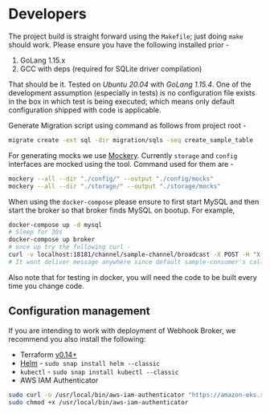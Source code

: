 # Developers

The project build is straight forward using the `Makefile`; just doing `make` should work. Please ensure you have the following installed prior -

1. GoLang 1.15.x
1. GCC with deps (required for SQLite driver compilation)

That should be it. Tested on _Ubuntu 20.04_ with _GoLang 1.15.4_. One of the development assumption (especially in tests) is no configuration file exists in the box in which test is being executed; which means only default configuration shipped with code is applicable.

Generate Migration script using command as follows from project root -

```bash
migrate create -ext sql -dir migration/sqls -seq create_sample_table
```

For generating mocks we use [Mockery](https://github.com/vektra/mockery). Currently `storage` and `config` interfaces are mocked using the tool. Command used for them are -

```bash
mockery --all --dir "./config/" --output "./config/mocks"
mockery --all --dir "./storage/" --output "./storage/mocks"
```

When using the `docker-compose` please ensure to first start MySQL and then start the broker so that broker finds MySQL on bootup. For example,

```bash
docker-compose up -d mysql
# Sleep for 30s
docker-compose up broker
# once up try the following curl -
curl -v localhost:18181/channel/sample-channel/broadcast -X POST -H "X-Broker-Channel-Token: sample-channel-token" -H "X-Broker-Producer-Token: sample-producer-token" -H "X-Broker-Producer-ID: sample-producer" -H "Content-Type: application/json" --data '{"test": "Hello World!"}'
# It wont deliver message anywhere since default sample-consumer's callback URL is invalid
```

Also note that for testing in docker, you will need the code to be built every time you change code.

## Configuration management

If you are intending to work with deployment of Webhook Broker, we recommend you also install the following:

- Terraform [v0.14+](https://www.terraform.io/downloads.html)
- [Helm](https://helm.sh/) - `sudo snap install helm --classic`
- `kubectl` - `sudo snap install kubectl --classic`
- AWS IAM Authenticator

```bash
sudo curl -o /usr/local/bin/aws-iam-authenticator "https://amazon-eks.s3.us-west-2.amazonaws.com/1.18.9/2020-11-02/bin/linux/amd64/aws-iam-authenticator"
sudo chmod +x /usr/local/bin/aws-iam-authenticator
```
